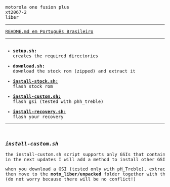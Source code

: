<pre>motorola one fusion plus<br/>xt2067-2<br/>liber<hr/><a href="README.pt-br.md">README.md em Português Brasileiro</a><hr/><ul><br/><li><strong>setup.sh:</strong><br/>creates the required directories</li><br/><li><strong>download.sh:</strong><br/>download the stock rom (zipped) and extract it</li><br/><li><strong><ins>install-stock.sh:</ins></strong><br/>flash stock rom</li><br/><li><strong><ins><a href="#installcustom">install-custom.sh:</a></ins></strong><br/>flash gsi (tested with phh_treble)</li><br/><li><strong><ins>install-recovery.sh:</ins></strong><br/>flash your recovery</li></ul><hr/><br/><h3 id="installcustom"><strong><em>install-custom.sh</em></strong></h3><p>the install-custom.sh script supports only GSIs that contains only the system.img file.<br/>in the next updates I will add a method to install other GSIs as havocs for example.</p><p>when you download a GSI (tested only with pH_Treble), extract the file and rename to <strong>system.img</strong>,<br/>then move to the <strong>moto_liber/unpacked</strong> folder together with the uncompressed stock.<br/>(do not worry because there will be no conflict!)</p></pre>
